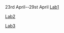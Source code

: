 23rd April--29st April
[Lab1](https://github.com/preetygurung/wt-lab-assignment/tree/master/Lab/Lab1)

[Lab2](https://github.com/preetygurung/wt-lab-assignment/tree/master/Lab/Lab2)

[Lab3](https://github.com/preetygurung/wt-lab-assignment/tree/master/Lab/Lab3)
